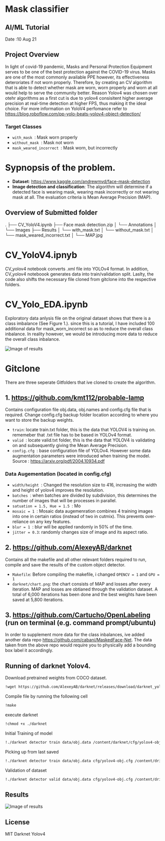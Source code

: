 # Mask classifier 
## AI/ML Tutorial 
Date :10 Aug 21
## Project Overview
In light of covid-19 pandemic, Masks and Personal Protection Equipment serves to be one of the best protection against the COVID-19 virus. Masks are one of the most commonly available PPE however, its effectiveness deteroriates if not worn properly. Therefore, by creating an CV algorithm that is able to detect whether mask are worn, worn properly and worn at all would help to serve the community better. Reason Yolov4 was chosen over otehr algorithms as a first cut is due to yolov4 consisitent higher average precision at real-time detection at higher FPS, thus making it the ideal choice. For more information on YoloV4 perfomance refer to https://blog.roboflow.com/pp-yolo-beats-yolov4-object-detection/
### Target Classes
* `with_mask `​: Mask worn properly
* `without_mask `​: Mask not worn
* `mask_weared_incorrect `​: Mask worn, but incorrectly

# Sypnopsis of the problem. 
* **Dataset**: https://www.kaggle.com/andrewmvd/face-mask-detection
* **Image detection and classification**: The algorithm will determine if a detected face is wearing mask, wearing mask incorrectly or not wearing mask at all. The evaluation criteria is Mean Average Precision (MAP).

## Overview of Submitted folder
.
├── CV_YoloV4.ipynb
├── Face mask detection.zip
│   └── Annotations
│   └── Images
├── Results 
│   └── with_mask.txt
│   └── without_mask.txt
│   └── mask_weared_incorrect.txt
│   └── MAP.jpg

# CV_YoloV4.ipnyb
CV_yolov4 notebook converts .xml file into YOLOv4 format. In addition, CV_yolov4 noteboook generates data into train/validation split. Laslty, the code also shifts the necessary file cloned from gitclone into the respective folders.

# CV_Yolo_EDA.ipynb
Exploratory data anlysis file on the original dataset shows that there is a class imbalance (See Figure 1.). since this is a tutorial, I have included 100 additional data for mask_worn_incorrect so as to reduce the overall class inbalance. In reality however, we would be introducing more data to reduce the overall class inbalance.

![Image of results](https://github.com/kmt112/probable-lamp/blob/master/EDA_class%20inbalance.png)

# Gitclone
There are three seperate Gitfolders that ive cloned to create the algorithm. 

## 1. https://github.com/kmt112/probable-lamp
Contains configuration file obj.data, obj.names and config.cfg file that is required. Change config.cfg backup folder location according to where you want to store the backup weights.
* `train`​: locate train.txt folder, this is the data that YOLOV4 is training on. rememeber that .txt file has to be based in YOLOv4 format.
* `valid `​: locate valid.txt folder, this is the data that YOLOV4 is validating on and subsequently giving the Mean Average Precision.
* `config.cfg `​: base configuration file of YOLOv4. However some data augmentation parameters were introduced when training the model. Source : https://arxiv.org/pdf/2004.10934.pdf
### Data Augementation (located in config.cfg)
  * `width/height `​: Changed the resolution size to 416, increasing the width and height of yolov4 improves the resolution.
  * `batches `​: when batches are divided by subdivision, this determines the number of images that will be processes in parallel.
  * `satuation = 1.5, Hue = 1.5 `​: Mo
  * `mosaic = 1 `​: Mosaic data augemenration combines 4 training images into one in certain ratios (instead of two in cutmix). This prevents over-reliance on any key features.
  * `blur = 1 `​: blur will be applied randomly in 50% of the time.
  * `jitter = 0.3`​: randomly changes size of image and its aspect ratio.

## 2. https://github.com/AlexeyAB/darknet
Contains all the makefile and all other relevant folders required to run, compile and save the results of the custom object detector. 

* `Makefile`​: Before compiling the makefile, i changed  `OPENCV = 1` and `GPU = 1`
* `darknet/chart.png`​: the chart consists of MAP and losses after every iteration. MAP and losses are obtianed through the validation dataset. A total of 6,000 iterations has been done and the best weights have been saved at 5,800 iterations.

## 3. https://github.com/Cartucho/OpenLabeling (run on terminal (e.g. command prompt/ubuntu)
In order to supplement more data for the class inbalances, ive added another data repo https://github.com/cabani/MaskedFace-Net. The data taken from the above repo would require you to physically add a bounding box label it accordingly.

## Running of darknet Yolov4.
Download pretrained weights from COCO dataset.
```sh
!wget https://github.com/AlexeyAB/darknet/releases/download/darknet_yolo_v3_optimal/yolov4.conv.137
```
Compile file by running the following cell
```sh
!make
```
execute darknet
```sh
!chmod +x ./darknet
```
Initial Training of model
```sh
!./darknet detector train data/obj.data /content/darknet/cfg/yolov4-obj.cfg yolov4.conv.137 -dont_show -map 
```
Picking up from last saved
```sh
!./darknet detector train data/obj.data cfg/yolov4-obj.cfg /content/drive/MyDrive/yolov4-obj_2700.weights -dont_show -map
```
Validation of dataset
```sh
!./darknet detector valid data/obj.data cfg/yolov4-obj.cfg /content/drive/MyDrive/yolov4-obj_bestfin.weights -dont_show -map
```
## Results
![Image of results](https://github.com/kmt112/probable-lamp/blob/master/Final%20Chart%5B3985%5D.png)

## License
MIT
Darknet Yolov4

